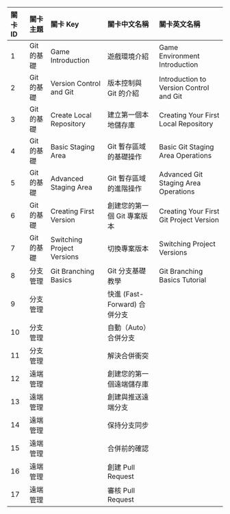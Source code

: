 | 關卡 ID | 關卡主題   | 關卡 Key                   | 關卡中文名稱                 | 關卡英文名稱                            |
| :------ | :--------- | :------------------------- | :--------------------------- | :-------------------------------------- |
| 1       | Git 的基礎 | Game Introduction          | 遊戲環境介紹                 | Game Environment Introduction           |
| 2       | Git 的基礎 | Version Control and Git    | 版本控制與 Git 的介紹        | Introduction to Version Control and Git |
| 3       | Git 的基礎 | Create Local Repository    | 建立第一個本地儲存庫         | Creating Your First Local Repository    |
| 4       | Git 的基礎 | Basic Staging Area         | Git 暫存區域的基礎操作       | Basic Git Staging Area Operations       |
| 5       | Git 的基礎 | Advanced Staging Area      | Git 暫存區域的進階操作       | Advanced Git Staging Area Operations    |
| 6       | Git 的基礎 | Creating First Version     | 創建您的第一個 Git 專案版本  | Creating Your First Git Project Version |
| 7       | Git 的基礎 | Switching Project Versions | 切換專案版本                 | Switching Project Versions              |
| 8       | 分支管理   | Git Branching Basics       | Git 分支基礎教學             | Git Branching Basics Tutorial           |
| 9       | 分支管理   |                            | 快進 (Fast-Forward) 合併分支 |
| 10      | 分支管理   |                            | 自動（Auto）合併分支         |
| 11      | 分支管理   |                            | 解決合併衝突                 |
| 12      | 遠端管理   |                            | 創建您的第一個遠端儲存庫     |
| 13      | 遠端管理   |                            | 創建與推送遠端分支           |
| 14      | 遠端管理   |                            | 保持分支同步                 |
| 15      | 遠端管理   |                            | 合併前的確認                 |
| 16      | 遠端管理   |                            | 創建 Pull Request            |
| 17      | 遠端管理   |                            | 審核 Pull Request            |
